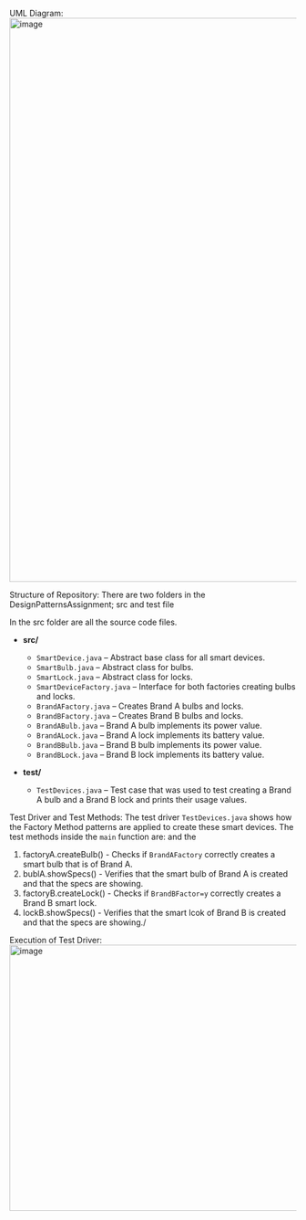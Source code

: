 UML Diagram:
<img width="1492" height="988" alt="image" src="https://github.com/user-attachments/assets/cc28623f-3b71-4734-a9a6-9db981b596bb" />

Structure of Repository:
There are two folders in the DesignPatternsAssignment; src and test file

In the src folder are all the source code files.
- **src/**  
  - `SmartDevice.java` – Abstract base class for all smart devices.  
  - `SmartBulb.java` – Abstract class for bulbs.  
  - `SmartLock.java` – Abstract class for locks.  
  - `SmartDeviceFactory.java` – Interface for both factories creating bulbs and locks.  
  - `BrandAFactory.java` – Creates Brand A bulbs and locks.  
  - `BrandBFactory.java` – Creates Brand B bulbs and locks.  
  - `BrandABulb.java` – Brand A bulb implements its power value.  
  - `BrandALock.java` – Brand A lock implements its battery value.  
  - `BrandBBulb.java` – Brand B bulb implements its power value.  
  - `BrandBLock.java` – Brand B lock implements its battery value.  

- **test/**  
  - `TestDevices.java` – Test case that was used to test creating a Brand A bulb and a Brand B lock and prints their usage values.


Test Driver and Test Methods: 
The test driver `TestDevices.java` shows how the Factory Method patterns are applied to create these smart devices.
The test methods inside the `main` function are: and the 
1. factoryA.createBulb() - Checks if `BrandAFactory` correctly creates a smart bulb that is of Brand A.
2. bublA.showSpecs() - Verifies that the smart bulb of Brand A is created and that the specs are showing. 
3. factoryB.createLock() - Checks if `BrandBFactor=y` correctly creates a Brand B smart lock. 
4. lockB.showSpecs() - Verifies that the smart lcok of Brand B is created and that the specs are showing./ 

Execution of Test Driver:
<img width="2540" height="466" alt="image" src="https://github.com/user-attachments/assets/21d6c44b-9599-4e81-8892-f8241780ac53" />
